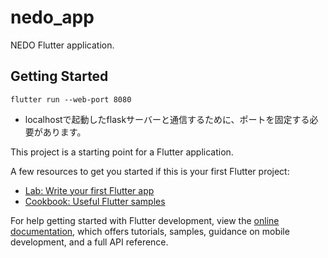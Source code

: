 # nedo_app

NEDO Flutter application.

## Getting Started

```shell
flutter run --web-port 8080
```

- localhostで起動したflaskサーバーと通信するために、ポートを固定する必要があります。


This project is a starting point for a Flutter application.

A few resources to get you started if this is your first Flutter project:

- [Lab: Write your first Flutter app](https://docs.flutter.dev/get-started/codelab)
- [Cookbook: Useful Flutter samples](https://docs.flutter.dev/cookbook)

For help getting started with Flutter development, view the
[online documentation](https://docs.flutter.dev/), which offers tutorials,
samples, guidance on mobile development, and a full API reference.
